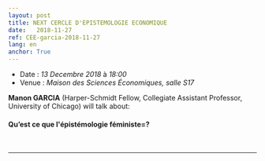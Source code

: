 ```yaml
---
layout: post
title: NEXT CERCLE D'EPISTEMOLOGIE ECONOMIQUE
date:   2018-11-27
ref: CEE-garcia-2018-11-27
lang: en
anchor: True
---
```


* Date : *13 Decembre 2018* à *18:00*
* Venue : *Maison des Sciences Économiques, salle S17*

**Manon GARCIA** (Harper-Schmidt Fellow, Collegiate Assistant Professor, University of Chicago) will talk about: 
#### **Qu’est ce que l'épistémologie féministe=?**
<!--more-->
<br>
<hr />
